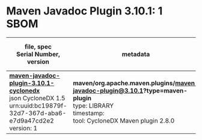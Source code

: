 Maven Javadoc Plugin 3.10.1: 1 SBOM
=======

| file, spec<br>Serial Number, version| metadata | components<br>by type<br>- libs purl types |
| ----------------------------------- | -------- | ------------------------------------------ |
| **[maven-javadoc-plugin-3.10.1-cyclonedx](maven/org.apache.maven.plugins/maven-javadoc-plugin/3.10.1/maven-javadoc-plugin-3.10.1-cyclonedx.json)**<br>json CycloneDX 1.5<br>urn:uuid:bc19879f-32d7-367d-aba6-e7d9a47cd2e2<br>version: 1 | **maven/org.apache.maven.plugins/maven-javadoc-plugin@3.10.1?type=maven-plugin**<br>type: LIBRARY<br>timestamp: <br>tool: CycloneDX Maven plugin 2.8.0 | 75<br>`library`: 75 <br>- `maven`: 75  |
